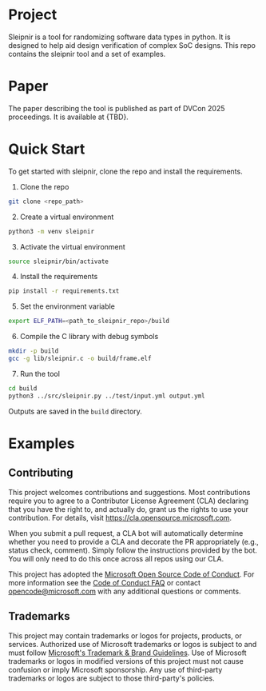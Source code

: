 # Project

Sleipnir is a tool for randomizing software data types in python. It is designed to help aid design
verification of complex SoC designs. This repo contains the sleipnir tool and a set of examples.

# Paper
The paper describing the tool is published as part of DVCon 2025 proceedings. It is available at
{TBD}.

# Quick Start
To get started with sleipnir, clone the repo and install the requirements.

1. Clone the repo
```bash
git clone <repo_path>
```
2. Create a virtual environment
```bash
python3 -m venv sleipnir
```
3. Activate the virtual environment
```bash
source sleipnir/bin/activate
```
4. Install the requirements
```bash
pip install -r requirements.txt
```
5. Set the environment variable
```bash
export ELF_PATH=<path_to_sleipnir_repo>/build
```
6. Compile the C library with debug symbols
```bash
mkdir -p build
gcc -g lib/sleipnir.c -o build/frame.elf
```
7. Run the tool
```bash
cd build
python3 ../src/sleipnir.py ../test/input.yml output.yml
```
Outputs are saved in the `build` directory.

# Examples

## Contributing

This project welcomes contributions and suggestions.  Most contributions require you to agree to a
Contributor License Agreement (CLA) declaring that you have the right to, and actually do, grant us
the rights to use your contribution. For details, visit https://cla.opensource.microsoft.com.

When you submit a pull request, a CLA bot will automatically determine whether you need to provide
a CLA and decorate the PR appropriately (e.g., status check, comment). Simply follow the instructions
provided by the bot. You will only need to do this once across all repos using our CLA.

This project has adopted the [Microsoft Open Source Code of Conduct](https://opensource.microsoft.com/codeofconduct/).
For more information see the [Code of Conduct FAQ](https://opensource.microsoft.com/codeofconduct/faq/) or
contact [opencode@microsoft.com](mailto:opencode@microsoft.com) with any additional questions or comments.

## Trademarks

This project may contain trademarks or logos for projects, products, or services. Authorized use of Microsoft 
trademarks or logos is subject to and must follow 
[Microsoft's Trademark & Brand Guidelines](https://www.microsoft.com/en-us/legal/intellectualproperty/trademarks/usage/general).
Use of Microsoft trademarks or logos in modified versions of this project must not cause confusion or imply Microsoft sponsorship.
Any use of third-party trademarks or logos are subject to those third-party's policies.
